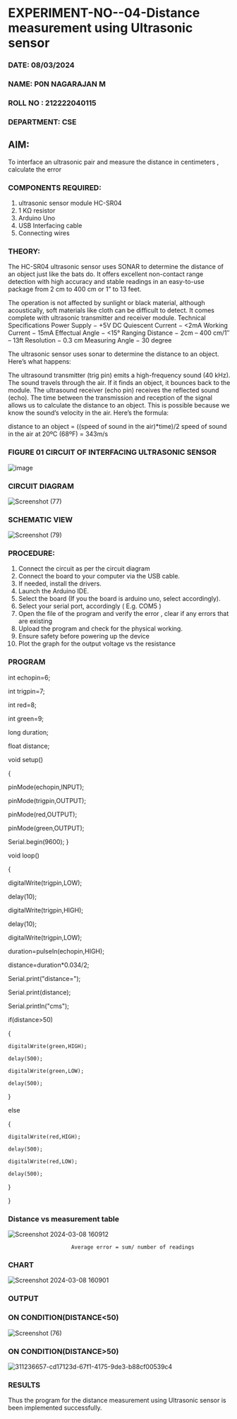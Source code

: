 # EXPERIMENT-NO--04-Distance measurement using Ultrasonic sensor
###  DATE: 08/03/2024 
###  NAME: P0N NAGARAJAN M
###  ROLL NO : 212222040115
###  DEPARTMENT: CSE
## AIM: 
To interface an ultrasonic pair and measure the distance in centimeters , calculate the error
 
### COMPONENTS REQUIRED:
1.	ultrasonic sensor module HC-SR04
2.	1 KΩ resistor 
3.	Arduino Uno 
4.	USB Interfacing cable 
5.	Connecting wires 


### THEORY: 
The HC-SR04 ultrasonic sensor uses SONAR to determine the distance of an object just like the bats do. It offers excellent non-contact range detection with high accuracy and stable readings in an easy-to-use package from 2 cm to 400 cm or 1” to 13 feet.

The operation is not affected by sunlight or black material, although acoustically, soft materials like cloth can be difficult to detect. It comes complete with ultrasonic transmitter and receiver module.
Technical Specifications
Power Supply − +5V DC
Quiescent Current − <2mA
Working Current − 15mA
Effectual Angle − <15°
Ranging Distance − 2cm – 400 cm/1″ – 13ft
Resolution − 0.3 cm
Measuring Angle − 30 degree

The ultrasonic sensor uses sonar to determine the distance to an object. Here’s what happens:

The ultrasound transmitter (trig pin) emits a high-frequency sound (40 kHz).
The sound travels through the air. If it finds an object, it bounces back to the module.
The ultrasound receiver (echo pin) receives the reflected sound (echo).
The time between the transmission and reception of the signal allows us to calculate the distance to an object. This is possible because we know the sound’s velocity in the air. Here’s the formula:

distance to an object = ((speed of sound in the air)*time)/2
speed of sound in the air at 20ºC (68ºF) = 343m/s

### FIGURE 01 CIRCUIT OF INTERFACING ULTRASONIC SENSOR 


![image](https://user-images.githubusercontent.com/36288975/166430594-5adb4ca9-5a42-4781-a7e6-7236b3766a85.png)

### CIRCUIT DIAGRAM

![Screenshot (77)](https://github.com/PonnagarajanMurugan/Experiment--04-Interfacing-digital-output-with-arduino-ultrasonic-sensor/assets/119476356/35c779e5-dd23-4be2-a741-20b35eb5e00f)

### SCHEMATIC VIEW

![Screenshot (79)](https://github.com/PonnagarajanMurugan/Experiment--04-Interfacing-digital-output-with-arduino-ultrasonic-sensor/assets/119476356/15b4fa75-7f62-4380-9270-d550ec7912dd)

### PROCEDURE:
1.	Connect the circuit as per the circuit diagram 
2.	Connect the board to your computer via the USB cable.
3.	If needed, install the drivers.
4.	Launch the Arduino IDE.
5.	Select the board (If you the board is arduino uno, select accordingly).
6.	Select your serial port, accordingly ( E.g. COM5 )
7.	Open the file of the program  and verify the error , clear if any errors that are existing 
8.	Upload the program and check for the physical working. 
9.	Ensure safety before powering up the device 
10.	Plot the graph for the output voltage vs the resistance 


### PROGRAM 
int echopin=6;

int trigpin=7;

int red=8;

int green=9;

long duration;

float distance;

void setup()

{

  pinMode(echopin,INPUT);
  
  pinMode(trigpin,OUTPUT);
  
  pinMode(red,OUTPUT);
  
  pinMode(green,OUTPUT);
  

  Serial.begin(9600);
}

void loop()

{

  digitalWrite(trigpin,LOW);
  
  delay(10);
  
  digitalWrite(trigpin,HIGH);
  
  
  delay(10);
  
  digitalWrite(trigpin,LOW);
  
  duration=pulseIn(echopin,HIGH);
  
  distance=duration*0.034/2;
  
  Serial.print("distance=");
  
  Serial.print(distance);
  
  Serial.println("cms");
  
  if(distance>50)
  
  {
  
    digitalWrite(green,HIGH);
    
    delay(500);
    
    digitalWrite(green,LOW);
    
    delay(500);
  }
  
  else
  
  { 
  
    digitalWrite(red,HIGH);
    
    delay(500);
    
    digitalWrite(red,LOW);
    
    delay(500);
  }
  
}


### Distance vs measurement table 

![Screenshot 2024-03-08 160912](https://github.com/PonnagarajanMurugan/Experiment--04-Interfacing-digital-output-with-arduino-ultrasonic-sensor/assets/119476356/a6a8fa20-e9fe-47b0-a805-e0790ac557a0)
			
                        Average error = sum/ number of readings 

 ### CHART

![Screenshot 2024-03-08 160901](https://github.com/PonnagarajanMurugan/Experiment--04-Interfacing-digital-output-with-arduino-ultrasonic-sensor/assets/119476356/4a4b1c02-f898-48fe-a97f-e3bd6956c127)

### OUTPUT
### ON CONDITION(DISTANCE<50)
![Screenshot (76)](https://github.com/PonnagarajanMurugan/Experiment--04-Interfacing-digital-output-with-arduino-ultrasonic-sensor/assets/119476356/9c11b0ea-2561-4eb2-86cf-4900e2f0be3d)
### ON CONDITION(DISTANCE>50)
![311236657-cd17123d-67f1-4175-9de3-b88cf00539c4](https://github.com/PonnagarajanMurugan/Experiment--04-Interfacing-digital-output-with-arduino-ultrasonic-sensor/assets/119476356/5afee209-2160-4af2-b43d-1339fa652738)
### RESULTS
Thus the program for the distance measurement using Ultrasonic sensor is been implemented successfully.
